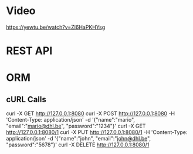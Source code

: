 # Video
https://yewtu.be/watch?v=ZI6HaPKHYsg
# REST API

# ORM

## cURL Calls

curl -X GET http://127.0.0.1:8080
curl -X POST http://127.0.0.1:8080 -H 'Content-Type: application/json' -d '{"name":"mario", "email":"mario@dhl.be", "password":"1234"}'
curl -X GET http://127.0.0.1:8080/1
curl -X PUT http://127.0.0.1:8080/1 -H 'Content-Type: application/json' -d '{"name":"john", "email":"john@dhl.be", "password":"5678"}'
curl -X DELETE http://127.0.0.1:8080/1
